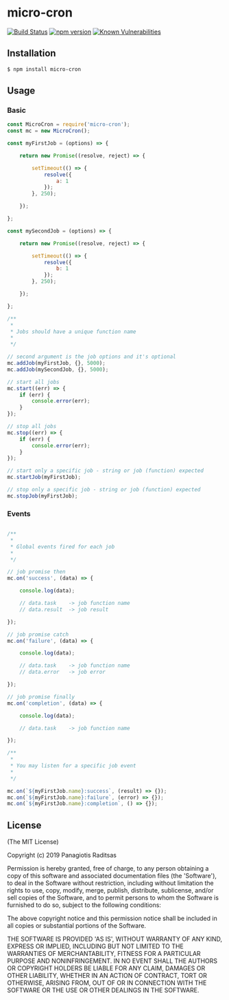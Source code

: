 # micro-cron

[![Build Status](https://travis-ci.org/syd619/micro-cron.svg?branch=main)](https://travis-ci.org/github/syd619/micro-cron)
[![npm version](https://badge.fury.io/js/micro-cron.svg)](https://badge.fury.io/js/micro-cron)
[![Known Vulnerabilities](https://snyk.io/test/github/syd619/micro-cron/badge.svg?targetFile=package.json)](https://snyk.io/test/github/syd619/micro-cron?targetFile=package.json)

## Installation

``` bash
$ npm install micro-cron
```

## Usage

### Basic

```javascript
const MicroCron = require('micro-cron');
const mc = new MicroCron();

const myFirstJob = (options) => {

    return new Promise((resolve, reject) => {

        setTimeout(() => {
            resolve({
                a: 1
            });
        }, 250);

    });

};

const mySecondJob = (options) => {

    return new Promise((resolve, reject) => {

        setTimeout(() => {
            resolve({
                b: 1
            });
        }, 250);

    });

};

/**
 * 
 * Jobs should have a unique function name 
 * 
 */

// second argument is the job options and it's optional
mc.addJob(myFirstJob, {}, 5000); 
mc.addJob(mySecondJob, {}, 5000);

// start all jobs
mc.start((err) => {
    if (err) {
        console.error(err);
    }
});

// stop all jobs
mc.stop((err) => {
    if (err) {
        console.error(err);
    }
});

// start only a specific job - string or job (function) expected
mc.startJob(myFirstJob);

// stop only a specific job - string or job (function) expected
mc.stopJob(myFirstJob);

```

### Events

```javascript

/**
 * 
 * Global events fired for each job
 * 
 */

// job promise then
mc.on('success', (data) => {

    console.log(data);

    // data.task    -> job function name
    // data.result  -> job result

});

// job promise catch
mc.on('failure', (data) => {

    console.log(data);

    // data.task    -> job function name
    // data.error   -> job error

});

// job promise finally
mc.on('completion', (data) => {

    console.log(data);

    // data.task    -> job function name

});

/**
 * 
 * You may listen for a specific job event
 * 
 */

mc.on(`${myFirstJob.name}:success`, (result) => {});
mc.on(`${myFirstJob.name}:failure`, (error) => {});
mc.on(`${myFirstJob.name}:completion`, () => {});

```

## License

(The MIT License)

Copyright (c) 2019 Panagiotis Raditsas

Permission is hereby granted, free of charge, to any person obtaining
a copy of this software and associated documentation files (the
'Software'), to deal in the Software without restriction, including
without limitation the rights to use, copy, modify, merge, publish,
distribute, sublicense, and/or sell copies of the Software, and to
permit persons to whom the Software is furnished to do so, subject to
the following conditions:

The above copyright notice and this permission notice shall be
included in all copies or substantial portions of the Software.

THE SOFTWARE IS PROVIDED 'AS IS', WITHOUT WARRANTY OF ANY KIND,
EXPRESS OR IMPLIED, INCLUDING BUT NOT LIMITED TO THE WARRANTIES OF
MERCHANTABILITY, FITNESS FOR A PARTICULAR PURPOSE AND NONINFRINGEMENT.
IN NO EVENT SHALL THE AUTHORS OR COPYRIGHT HOLDERS BE LIABLE FOR ANY
CLAIM, DAMAGES OR OTHER LIABILITY, WHETHER IN AN ACTION OF CONTRACT,
TORT OR OTHERWISE, ARISING FROM, OUT OF OR IN CONNECTION WITH THE
SOFTWARE OR THE USE OR OTHER DEALINGS IN THE SOFTWARE.